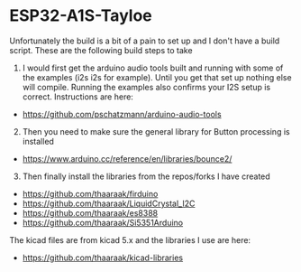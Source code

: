# ESP32-A1S-Tayloe

Unfortunately the build is a bit of a pain to set up and I don't have a build script. These are the following build steps to take

1) I would first get the arduino audio tools built and running with some of the examples (i2s i2s for example). Until you get that set up nothing else will compile. Running the examples also confirms your I2S setup is correct. Instructions are here:
- https://github.com/pschatzmann/arduino-audio-tools


2) Then you need to make sure the general library for Button processing is installed
- https://www.arduino.cc/reference/en/libraries/bounce2/


3) Then finally install the libraries from the repos/forks I have created
- https://github.com/thaaraak/firduino
- https://github.com/thaaraak/LiquidCrystal_I2C
- https://github.com/thaaraak/es8388
- https://github.com/thaaraak/Si5351Arduino


The kicad files are from kicad 5.x and the libraries I use are here:
- https://github.com/thaaraak/kicad-libraries
